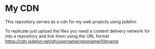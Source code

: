# My CDN
This repository serves as a cdn for my web projects using jsdelivr.

To replicate just upload the files you need a content delivery network for into a repository and link them using the URL format https://cdn.jsdelivr.net/gh/username/reponame/filename
